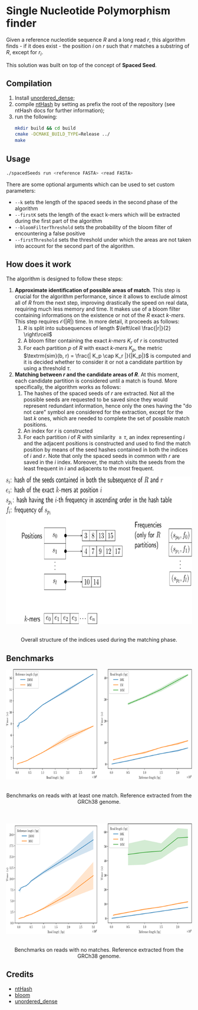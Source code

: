 
# Single Nucleotide Polymorphism finder

Given a reference nucleotide sequence $R$ and a long read $r$, this algorithm finds - if it does exist - the position $i$ on $r$ such that $r$ matches a substring of $R$, except for $r_i$.

This solution was built on top of the concept of **Spaced Seed**.

## Compilation
1. Install [unordered_dense](https://github.com/martinus/unordered_dense);
2. compile [ntHash](https://github.com/bcgsc/ntHash) by setting as prefix the root of the repository (see ntHash docs for further information);
3. run the following:
   ```bash
   mkdir build && cd build
   cmake -DCMAKE_BUILD_TYPE=Release ../
   make
   ```

## Usage

```bash
./spacedSeeds run <reference FASTA> <read FASTA>
```

There are some optional arguments which can be used to set custom parameters:
* `--k` sets the length of the spaced seeds in the second phase of the algorithm
* `--firstK` sets the length of the exact k-mers which will be extracted during the first part of the algorithm
* `--bloomFilterThreshold` sets the probability of the bloom filter of encountering a false positive
* `--firstThreshold` sets the threshold under which the areas are not taken into account for the second part of the algorithm.



## How does it work
The algorithm is designed to follow these steps:
1. **Approximate identification of possible areas of match**. This step is crucial for the algorithm performance, since it allows to exclude almost all of $R$ from the next step, improving drastically the speed on real data, requiring much less memory and time. It makes use of a bloom filter containing informations on the existence or not of the $R$ exact $k$-$mers$. This step requires $\mathcal{O}(|R|)$ time. In more detail, it proceeds as follows:
    1. $R$ is split into subsequences of length $\left\lceil \frac{|r|}{2} \right\rceil$
    2. A bloom filter containing the exact *k-mers* $K_r$ of $r$ is constructed
    3. For each partition $p$ of $R$ with exact *k-mers* $K_p$, the metric $\textrm{sim}(b, r) = \frac{|  K_p \cap K_r  |}{|K_p|}$ is computed and it is decided whether to consider it or not a candidate partition by using a threshold $\tau$.
2. **Matching between $r$ and the candidate areas of $R$**. At this moment, each candidate partition is considered until a match is found. More specifically, the algorithm works as follows:
    1. The hashes of the spaced seeds of $r$ are extracted. Not all the possible seeds are requested to be saved since they would represent redundant information, hence only the ones having the "do not care" symbol are considered for the extraction, except for the last $k$ ones, which are needed to complete the set of possible match positions.
    2. An index for $r$ is constructed
    3. For each partition $i$ of $R$ with similarity $\geq \tau$, an index representing $i$ and the adjacent positions is constructed and used to find the match position by means of the seed hashes contained in both the indices of $i$ and $r$. Note that only the spaced seeds in common with $r$ are saved in the $i$ index. Moreover, the match visits the seeds from the least frequent in $i$ and adjacents to the most frequent.



<div style="text-align: center;">
  <img
  src="img/indices.svg" alt="Indices" style="display: block; height: 400px; margin: auto; padding: 0">
   <br><br>
  <figcaption style="text-align: center;">Overall structure of the indices used during the matching phase.</figcaption>
</div>

## Benchmarks 

<div style="text-align: center;">
  <img
  src="img/benchmarkWithMatch.svg" alt="Benchmarks with match" style="display: block; height: 300px; margin: auto; padding: 0">
  <br><br><figcaption>Benchmarks on reads with at least one match. Reference extracted from the GRCh38 genome.</figcaption>
</div>
<br/><br/><br/>
<div style="text-align: center;">
  <img
  src="img/benchmarkWithoutMatch.svg" alt="Benchmarks without match" style="display: block; height: 300px; margin: auto; padding: 0">
  <br/><br/>Benchmarks on reads with no matches. Reference extracted from the GRCh38 genome.
</div>

## Credits

* [ntHash](https://github.com/bcgsc/ntHash)
* [bloom](https://github.com/ArashPartow/bloom)
* [unordered_dense](https://github.com/martinus/unordered_dense)
